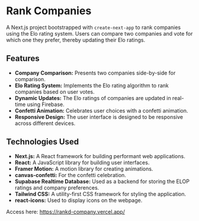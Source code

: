 # Rank Companies

A Next.js project bootstrapped with `create-next-app` to rank companies using the Elo rating system. Users can compare two companies and vote for which one they prefer, thereby updating their Elo ratings.

## Features

*   **Company Comparison:** Presents two companies side-by-side for comparison.
*   **Elo Rating System:** Implements the Elo rating algorithm to rank companies based on user votes.
*   **Dynamic Updates:** The Elo ratings of companies are updated in real-time using Firebase.
*   **Confetti Animation:** Celebrates user choices with a confetti animation.
*   **Responsive Design:** The user interface is designed to be responsive across different devices.

## Technologies Used

*   **Next.js:** A React framework for building performant web applications.
*   **React:** A JavaScript library for building user interfaces.
*   **Framer Motion:** A motion library for creating animations.
*   **canvas-confetti:** For the confetti celebration.
*   **Supabase Realtime Database:** Used as a backend for storing the ELOP ratings and company preferences.
*   **Tailwind CSS:** A utility-first CSS framework for styling the application.
*   **react-icons:** Used to display icons on the webpage.

Access here: https://rankd-company.vercel.app/
